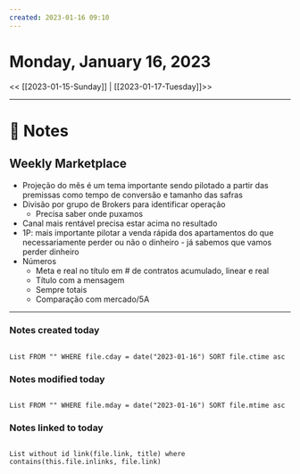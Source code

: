 ```yaml
---
created: 2023-01-16 09:10
---
```


# Monday, January 16, 2023

<< [[2023-01-15-Sunday]] | [[2023-01-17-Tuesday]]>>

---

# 📝 Notes
## Weekly Marketplace
- Projeção do mês é um tema importante sendo pilotado a partir das premissas como tempo de conversão e tamanho das safras
- Divisão por grupo de Brokers para identificar operação
	- Precisa saber onde puxamos
- Canal mais rentável precisa estar acima no resultado
- 1P: mais importante pilotar a venda rápida dos apartamentos do que necessariamente perder ou não o dinheiro - já sabemos que vamos perder dinheiro
- Números
	- Meta e real no título em # de contratos acumulado, linear e real
	- Título com a mensagem
	- Sempre totais
	- Comparação com mercado/5A

---

### Notes created today

```dataview

List FROM "" WHERE file.cday = date("2023-01-16") SORT file.ctime asc

```

### Notes modified today

```dataview

List FROM "" WHERE file.mday = date("2023-01-16") SORT file.mtime asc

```

### Notes linked to today

```dataview 

List without id link(file.link, title) where contains(this.file.inlinks, file.link)

```